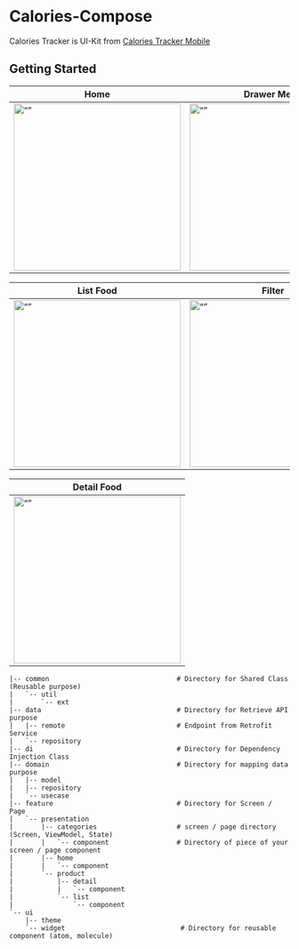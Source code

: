 ﻿# Calories-Compose

Calories Tracker is UI-Kit from [Calories Tracker Mobile](https://uikit.to/calories-tracker-mobile-app/)

## Getting Started
| Home | Drawer Menu |
|-------- | -----------|
| <img src="https://user-images.githubusercontent.com/31025016/231973021-467200c0-1ceb-47f7-b191-b1f12968c0cc.png" alt= “” width="300px"> | <img src="https://user-images.githubusercontent.com/31025016/231973194-07b3c24c-ec3f-4023-8a92-c4f3660e4f44.png" alt= “” width="300px"> |

| List Food | Filter |
|-------- | -----------|
| <img src="https://user-images.githubusercontent.com/31025016/231973380-4d3a01e7-b60b-4d8b-8703-4bb87a5914ea.png" alt= “” width="300px"> | <img src="https://user-images.githubusercontent.com/31025016/231973496-e8dbfb49-f499-4a0f-96e7-d444aff5124a.png" alt= “” width="300px"> |

| Detail Food | 
|------------ |
| <img src="https://user-images.githubusercontent.com/31025016/231973740-189f14e2-dfd2-411b-be9c-72fb155bd31b.png" alt= “” width="300px"> |

```
|-- common                                # Directory for Shared Class (Reusable purpose)
|   `-- util
|       `-- ext
|-- data                                  # Directory for Retrieve API purpose
|   |-- remote                            # Endpoint from Retrofit Service
|   `-- repository                        
|-- di                                    # Directory for Dependency Injection Class
|-- domain                                # Directory for mapping data purpose
|   |-- model
|   |-- repository
|   `-- usecase
|-- feature                               # Directory for Screen / Page
|   `-- presentation
|       |-- categories                    # screen / page directory (Screen, ViewModel, State)
|       |   `-- component                 # Directory of piece of your screen / page component
|       |-- home
|       |   `-- component
|       `-- product
|           |-- detail
|           |   `-- component
|           `-- list
|               `-- component
`-- ui
    |-- theme
    `-- widget                             # Directory for reusable component (atom, molecule)
    
```
